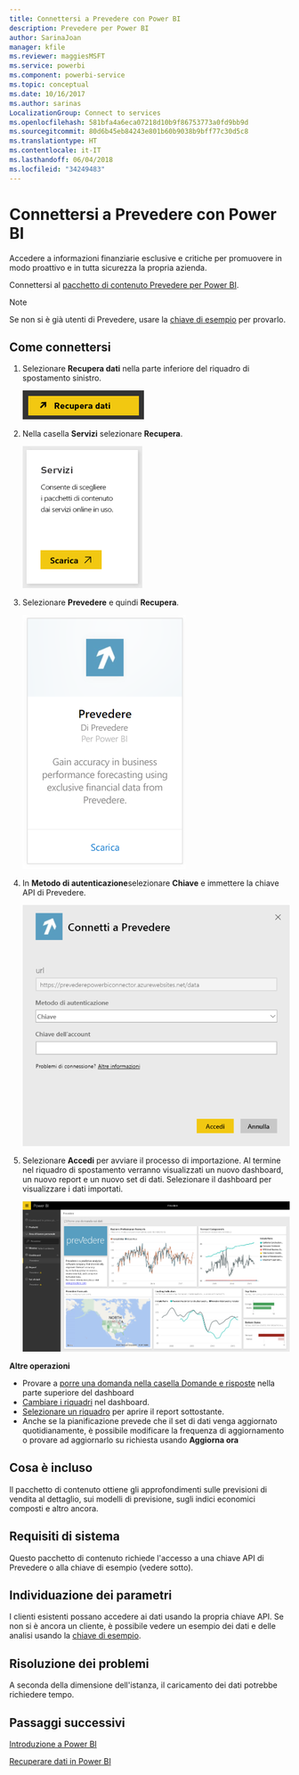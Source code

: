 ```yaml
---
title: Connettersi a Prevedere con Power BI
description: Prevedere per Power BI
author: SarinaJoan
manager: kfile
ms.reviewer: maggiesMSFT
ms.service: powerbi
ms.component: powerbi-service
ms.topic: conceptual
ms.date: 10/16/2017
ms.author: sarinas
LocalizationGroup: Connect to services
ms.openlocfilehash: 581bfa4a6eca07218d10b9f86753773a0fd9bb9d
ms.sourcegitcommit: 80d6b45eb84243e801b60b9038b9bff77c30d5c8
ms.translationtype: HT
ms.contentlocale: it-IT
ms.lasthandoff: 06/04/2018
ms.locfileid: "34249483"
---
```

# <a name="connect-to-prevedere-with-power-bi"></a>Connettersi a Prevedere con Power BI
Accedere a informazioni finanziarie esclusive e critiche per promuovere in modo proattivo e in tutta sicurezza la propria azienda.

Connettersi al [pacchetto di contenuto Prevedere per Power BI](https://app.powerbi.com/getdata/services/prevedere).

>[!NOTE]
>Se non si è già utenti di Prevedere, usare la [chiave di esempio](https://prevederepowerbiconnector.azurewebsites.net/static/learnmore.html) per provarlo.

## <a name="how-to-connect"></a>Come connettersi
1. Selezionare **Recupera dati** nella parte inferiore del riquadro di spostamento sinistro.
   
   ![](media/service-connect-to-prevedere/getdata.png)
2. Nella casella **Servizi** selezionare **Recupera**.
   
   ![](media/service-connect-to-prevedere/services.png)
3. Selezionare **Prevedere** e quindi **Recupera**.
   
   ![](media/service-connect-to-prevedere/connect.png)
4. In **Metodo di autenticazione**selezionare **Chiave** e immettere la chiave API di Prevedere.
   
    ![](media/service-connect-to-prevedere/creds.png)
5. Selezionare **Accedi** per avviare il processo di importazione. Al termine nel riquadro di spostamento verranno visualizzati un nuovo dashboard, un nuovo report e un nuovo set di dati. Selezionare il dashboard per visualizzare i dati importati.
   
     ![](media/service-connect-to-prevedere/dashboard.png)

**Altre operazioni**

* Provare a [porre una domanda nella casella Domande e risposte](power-bi-q-and-a.md) nella parte superiore del dashboard
* [Cambiare i riquadri](service-dashboard-edit-tile.md) nel dashboard.
* [Selezionare un riquadro](service-dashboard-tiles.md) per aprire il report sottostante.
* Anche se la pianificazione prevede che il set di dati venga aggiornato quotidianamente, è possibile modificare la frequenza di aggiornamento o provare ad aggiornarlo su richiesta usando **Aggiorna ora**

## <a name="whats-included"></a>Cosa è incluso
Il pacchetto di contenuto ottiene gli approfondimenti sulle previsioni di vendita al dettaglio, sui modelli di previsione, sugli indici economici composti e altro ancora.

## <a name="system-requirements"></a>Requisiti di sistema
Questo pacchetto di contenuto richiede l'accesso a una chiave API di Prevedere o alla chiave di esempio (vedere sotto).

## <a name="finding-parameters"></a>Individuazione dei parametri
<a name="FindingParams"></a>

I clienti esistenti possano accedere ai dati usando la propria chiave API. Se non si è ancora un cliente, è possibile vedere un esempio dei dati e delle analisi usando la [chiave di esempio](https://prevederepowerbiconnector.azurewebsites.net/static/learnmore.html).

## <a name="troubleshooting"></a>Risoluzione dei problemi
A seconda della dimensione dell'istanza, il caricamento dei dati potrebbe richiedere tempo.

## <a name="next-steps"></a>Passaggi successivi
[Introduzione a Power BI](service-get-started.md)

[Recuperare dati in Power BI](service-get-data.md)

